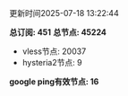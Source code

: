 更新时间2025-07-18 13:22:44

**总订阅: 451**
**总节点: 45224**
- vless节点: 20037
- hysteria2节点: 9

**google ping有效节点: 16**
